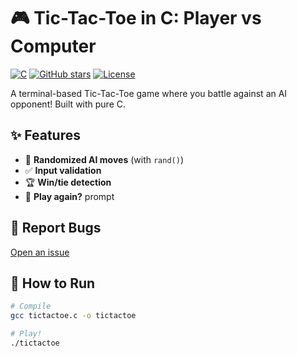 # 🎮 Tic-Tac-Toe in C: Player vs Computer  

[![C](https://img.shields.io/badge/C-100%25-blue?logo=c)](https://github.com/{fatiha-alt}/tic-tac-toe-c)
[![GitHub stars](https://img.shields.io/github/stars/{fatiha-alt}/tic-tac-toe-c?style=social)](https://github.com/{fatiha-alt}/tic-tac-toe-c/stargazers)
[![License](https://img.shields.io/badge/License-MIT-green)](https://opensource.org/licenses/MIT)

A terminal-based Tic-Tac-Toe game where you battle against an AI opponent! Built with pure C.

## ✨ Features  
- 🧠 **Randomized AI moves** (with `rand()`)  
- ✅ **Input validation**  
- 🏆 **Win/tie detection**  
- 🔄 **Play again?** prompt

## 🐞 Report Bugs  
[Open an issue](https://github.com/fatiha-alt/tic-tac-toe-c/issues/new?template=bug_report.md)

## 🚀 How to Run  
```bash
# Compile
gcc tictactoe.c -o tictactoe

# Play!
./tictactoe

